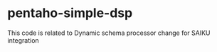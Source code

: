 # pentaho-simple-dsp

This code is related to Dynamic schema processor change for SAIKU integration
